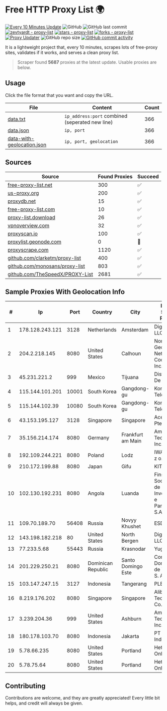 
# Free HTTP Proxy List 🌍

[![Every 10 Minutes Update](https://github.com/mertguvencli/http-proxy-list/actions/workflows/main.yml/badge.svg?branch=main)](https://github.com/mertguvencli/http-proxy-list/actions/workflows/main.yml)
![GitHub](https://img.shields.io/github/license/mertguvencli/http-proxy-list)
![GitHub last commit](https://img.shields.io/github/last-commit/mertguvencli/http-proxy-list)
[![zevtyardt - proxy-list](https://img.shields.io/static/v1?label=zevtyardt&message=proxy-list&color=blue&logo=github)](https://github.com/zevtyardt/proxy-list "Go to GitHub repo")
[![stars - proxy-list](https://img.shields.io/github/stars/zevtyardt/proxy-list?style=social)](https://github.com/zevtyardt/proxy-list)
[![forks - proxy-list](https://img.shields.io/github/forks/zevtyardt/proxy-list?style=social)](https://github.com/zevtyardt/proxy-list)
[![Proxy Updater](https://github.com/zevtyardt/proxy-list/workflows/Proxy%20Updater/badge.svg)](https://github.com/zevtyardt/proxy-list/actions?query=workflow:"Proxy+Updater")
![GitHub repo size](https://img.shields.io/github/repo-size/zevtyardt/proxy-list)
[![GitHub commit activity](https://img.shields.io/github/commit-activity/m/zevtyardt/proxy-list?logo=commits)](https://github.com/zevtyardt/proxy-list/commits/main)

It is a lightweight project that, every 10 minutes, scrapes lots of free-proxy sites, validates if it works, and serves a clean proxy list.

> Scraper found **5687** proxies at the latest update. Usable proxies are below.

## Usage

Click the file format that you want and copy the URL.

|File|Content|Count|
|----|-------|-----|
|[data.txt](https://raw.githubusercontent.com/mertguvencli/http-proxy-list/main/proxy-list/data.txt)|`ip_address:port` combined (seperated new line)|366|
|[data.json](https://raw.githubusercontent.com/mertguvencli/http-proxy-list/main/proxy-list/data.json)|`ip, port`|366|
|[data-with-geolocation.json](https://raw.githubusercontent.com/mertguvencli/http-proxy-list/main/proxy-list/data-with-geolocation.json)|`ip, port, geolocation`|366|

## Sources

|Source|Found Proxies|Succeed|
|------|-------------|-------|
|[free-proxy-list.net](https://free-proxy-list.net)|300|✅|
|[us-proxy.org](https://www.us-proxy.org)|200|✅|
|[proxydb.net](http://proxydb.net)|15|✅|
|[free-proxy-list.com](https://free-proxy-list.com/?page=&port=&type%5B%5D=http&type%5B%5D=https&up_time=0&search=Search)|10|✅|
|[proxy-list.download](https://www.proxy-list.download/HTTP)|26|✅|
|[vpnoverview.com](https://vpnoverview.com/privacy/anonymous-browsing/free-proxy-servers)|32|✅|
|[proxyscan.io](https://www.proxyscan.io)|100|✅|
|[proxylist.geonode.com](https://proxylist.geonode.com/api/proxy-list?limit=300&page=1&sort_by=lastChecked&sort_type=desc&protocols=http,https)|0|🚫|
|[proxyscrape.com](https://api.proxyscrape.com/v2/?request=displayproxies&protocol=http&timeout=10000&country=all&ssl=all&anonymity=all)|1120|✅|
|[github.com/clarketm/proxy-list](https://raw.githubusercontent.com/clarketm/proxy-list/master/proxy-list-raw.txt)|400|✅|
|[github.com/monosans/proxy-list](https://raw.githubusercontent.com/monosans/proxy-list/main/proxies/http.txt)|803|✅|
|[github.com/TheSpeedX/PROXY-List](https://raw.githubusercontent.com/TheSpeedX/PROXY-List/master/http.txt)|2681|✅|


## Sample Proxies With Geolocation Info

|#|Ip|Port|Country|City|Internet Service Provider|
|-|--|----|-------|----|-------------------------|
|1|178.128.243.121|3128|Netherlands|Amsterdam|DigitalOcean, LLC|
|2|204.2.218.145|8080|United States|Calhoun|North Georgia Network Cooperative, Inc.|
|3|45.231.221.2|999|Mexico|Tijuana|Distrokom S De RL De CV|
|4|115.144.101.201|10001|South Korea|Gangdong-gu|Korea Telecom|
|5|115.144.102.39|10080|South Korea|Gangdong-gu|Korea Telecom|
|6|43.153.195.127|3128|Singapore|Singapore|Aceville Pte.ltd|
|7|35.156.214.174|8080|Germany|Frankfurt am Main|Amazon Technologies Inc.|
|8|192.109.244.221|8080|Poland|Lodz|IWACOM Sp. z o.o.|
|9|210.172.199.88|8080|Japan|Gifu|KITAGATA|
|10|102.130.192.231|8080|Angola|Luanda|Finstar - Sociedade de Investimento e Participacoes S.A|
|11|109.70.189.70|56408|Russia|Novyy Khushet|ESD|
|12|143.198.182.218|80|United States|North Bergen|DigitalOcean, LLC|
|13|77.233.5.68|55443|Russia|Krasnodar|Yug-Link|
|14|201.229.250.21|8080|Dominican Republic|Santo Domingo Este|Compañía Dominicana de Teléfonos S. A.|
|15|103.147.247.15|3127|Indonesia|Tangerang|PLBNET|
|16|8.219.176.202|8080|Singapore|Singapore|Alibaba (US) Technology Co., Ltd.|
|17|3.239.204.36|999|United States|Ashburn|Amazon Technologies Inc.|
|18|180.178.103.70|8080|Indonesia|Jakarta|PT Hipernet Indodata|
|19|5.78.66.235|8080|United States|Portland|Hetzner Online GmbH|
|20|5.78.75.64|8080|United States|Portland|Hetzner Online GmbH|



## Contributing

Contributions are welcome, and they are greatly appreciated! Every
little bit helps, and credit will always be given.

